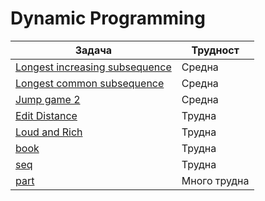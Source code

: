 # Dynamic Programming

| Задача | Трудност |
| ------ | ----- | 
| [Longest increasing subsequence](https://leetcode.com/problems/longest-increasing-subsequence/) | Средна |
| [Longest common subsequence](https://leetcode.com/problems/longest-common-subsequence/description/) | Средна |
| [Jump game 2](https://leetcode.com/problems/jump-game-ii/description/) | Средна |
| [Edit Distance](https://leetcode.com/problems/edit-distance/) | Трудна |
| [Loud and Rich](https://leetcode.com/problems/loud-and-rich/description/) | Трудна |
| [book](https://arena.olimpiici.com/#/catalog/174/problem/100412) | Трудна |
| [seq](https://arena.olimpiici.com/#/catalog/204/problem/100487) | Трудна |
| [part](https://arena.olimpiici.com/#/catalog/424/problem/101154) | Много трудна |
